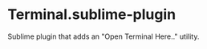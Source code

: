 Terminal.sublime-plugin
=======================

Sublime plugin that adds an "Open Terminal Here.." utility.